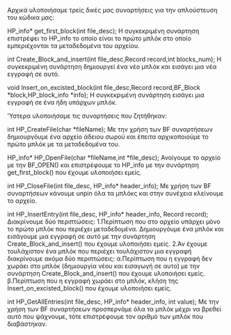 Αρχικά υλοποιήσαμε τρείς δικές μας συναρτήσεις για την απλούστευση του κώδικα μας:

HP_info* get_first_block(int file_desc);
    Η συγκεκριμένη συνάρτηση επιστρέφει το HP_info το οποίο είναι το πρώτο μπλόκ στο οποίο εμπεριέχονται τα μεταδεδομένα του αρχείου.

int Create_Block_and_insert(int file_desc,Record record,int blocks_num);
    Η συγκεκριμένη συνάρτηση δημιουργεί ένα νέο μπλόκ και εισάγει μια νέα εγγραφή σε αυτό.

void Insert_on_excisted_block(int file_desc,Record record,BF_Block *block,HP_block_info *info); 
    Η συγκεκριμένη συνάρτηση εισάγει μια εγγραφή σε ένα ήδη υπάρχων μπλόκ.


'Υστερα υλοποιήσαμε τις συναρτήσεις που ζητήθηκαν:

int HP_CreateFile(char *fileName);
    Με την χρήση των BF συναρτήσεων δημιουργόυμε ένα αρχείο άδειου σωρού και έπειτα αρχικοποιούμε το πρώτο μπλόκ με τα μεταδεδομένα του.

HP_info* HP_OpenFile(char *fileName,int *file_desc);
    Ανοίγουμε το αρχείο με την BF_OPEN() και επιστρέφουμε το HP_info με την συνάρτηση get_first_block() που έχουμε υλοποιήσει εμείς.

int HP_CloseFile(int file_desc, HP_info* header_info);
    Με χρήση των BF συναρτήσεων κάνουμε unpin όλα τα μπλόκς και στην συνέχεια κλείνουμε το αρχείο.

int HP_InsertEntry(int file_desc, HP_info* header_info, Record record);
    Διακρίνουμε δύο περιπτώσεις:
    1.Περίπτωση που στο αρχείο υπάρχει μόνο το πρώτο μπλόκ που περιέχει μεταδεδομένα.
        Δημιουργόυμε ένα μπλόκ και εισάγουμε μια εγγραφή σε αυτό με την συνάρτηση Create_Block_and_insert() που έχουμε υλοποιήσει εμείς.
    2.Άν έχουμε τουλάχιστον ένα μπλόκ που περιέχει τουλάχιστον μια εγγραφή διακρίνουμε ακόμα δύο περιπτώσεις:
        α.Περίπτωση που η εγγραφή δεν χωράει στο μπλόκ (δημιουργία νέου και εισαγωγή σε αυτο) με την συνάρτηση Create_Block_and_insert() που έχουμε     υλοποιήσει εμείς.
        β.Περίπτωση που η εγγραφή χωράει στο μπλόκ, κλήση της Insert_on_excisted_block() που έχουμε υλοποιήσει εμείς.

int HP_GetAllEntries(int file_desc, HP_info* header_info, int value);
    Με την χρήση των BF συναρτήσεων προσπερνάμε όλα τα μπλόκ μέχρι να βρεθεί αυτό που ψάχνουμε, τότε επιστρέφουμε τον αριθμό των μπλόκ που διαβάστηκαν.



    
        

